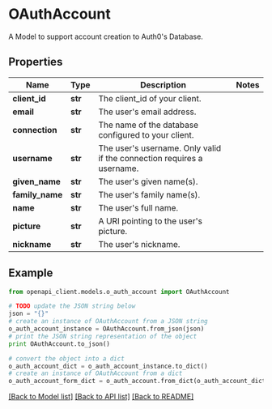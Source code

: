 # OAuthAccount

A Model to support account creation to Auth0's Database.

## Properties
Name | Type | Description | Notes
------------ | ------------- | ------------- | -------------
**client_id** | **str** | The client_id of your client. | 
**email** | **str** | The user&#39;s email address. | 
**connection** | **str** | The name of the database configured to your client. | 
**username** | **str** | The user&#39;s username. Only valid if the connection requires a username. | 
**given_name** | **str** | The user&#39;s given name(s). | 
**family_name** | **str** | The user&#39;s family name(s). | 
**name** | **str** | The user&#39;s full name. | 
**picture** | **str** | A URI pointing to the user&#39;s picture. | 
**nickname** | **str** | The user&#39;s nickname. | 

## Example

```python
from openapi_client.models.o_auth_account import OAuthAccount

# TODO update the JSON string below
json = "{}"
# create an instance of OAuthAccount from a JSON string
o_auth_account_instance = OAuthAccount.from_json(json)
# print the JSON string representation of the object
print OAuthAccount.to_json()

# convert the object into a dict
o_auth_account_dict = o_auth_account_instance.to_dict()
# create an instance of OAuthAccount from a dict
o_auth_account_form_dict = o_auth_account.from_dict(o_auth_account_dict)
```
[[Back to Model list]](../README.md#documentation-for-models) [[Back to API list]](../README.md#documentation-for-api-endpoints) [[Back to README]](../README.md)



